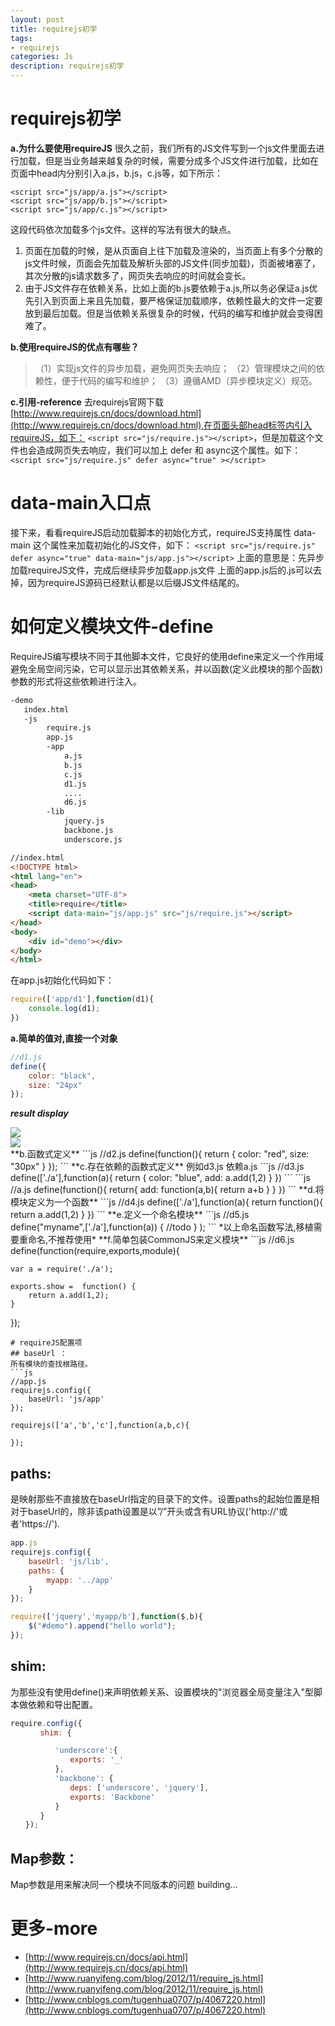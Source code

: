 ```yaml
---
layout: post
title: requirejs初学
tags:
- requirejs
categories: Js
description: requirejs初学
---
```

# requirejs初学

**a.为什么要使用requireJS**
很久之前，我们所有的JS文件写到一个js文件里面去进行加载，但是当业务越来越复杂的时候，需要分成多个JS文件进行加载，比如在页面中head内分别引入a.js，b.js，c.js等，如下所示：
```
<script src="js/app/a.js"></script>
<script src="js/app/b.js"></script>
<script src="js/app/c.js"></script>
```
这段代码依次加载多个js文件。这样的写法有很大的缺点。
1. 页面在加载的时候，是从页面自上往下加载及渲染的，当页面上有多个分散的js文件时候，页面会先加载及解析头部的JS文件(同步加载)，页面被堵塞了，其次分散的js请求数多了，网页失去响应的时间就会变长。
2. 由于JS文件存在依赖关系，比如上面的b.js要依赖于a.js,所以务必保证a.js优先引入到页面上来且先加载，要严格保证加载顺序，依赖性最大的文件一定要放到最后加载。但是当依赖关系很复杂的时候，代码的编写和维护就会变得困难了。

**b.使用requireJS的优点有哪些？**

> （1）实现js文件的异步加载，避免网页失去响应；
> （2）管理模块之间的依赖性，便于代码的编写和维护；
> （3）遵循AMD（异步模块定义）规范。

**c.引用-reference**
去requirejs官网下载[http://www.requirejs.cn/docs/download.html](http://www.requirejs.cn/docs/download.html),在页面头部head标签内引入requireJS，如下：
`<script src="js/require.js"></script>`，但是加载这个文件也会造成网页失去响应，我们可以加上 defer 和 async这个属性。如下：`<script src="js/require.js" defer async="true" ></script>`

# data-main入口点
接下来，看看requireJS启动加载脚本的初始化方式，requireJS支持属性 data-main 这个属性来加载初始化的JS文件，如下：
```<script src="js/require.js" defer async="true" data-main="js/app.js"></script>```
上面的意思是：先异步加载requireJS文件，完成后继续异步加载app.js文件
上面的app.js后的.js可以去掉，因为requireJS源码已经默认都是以后缀JS文件结尾的。

# 如何定义模块文件-define
RequireJS编写模块不同于其他脚本文件，它良好的使用define来定义一个作用域避免全局空间污染，它可以显示出其依赖关系，并以函数(定义此模块的那个函数)参数的形式将这些依赖进行注入。

```html
-demo
   index.html
   -js
        require.js
        app.js
        -app
            a.js
            b.js
            c.js
            d1.js
            ....
            d6.js
        -lib
            jquery.js
            backbone.js
            underscore.js
```

```html
//index.html
<!DOCTYPE html>
<html lang="en">
<head>
	<meta charset="UTF-8">
	<title>require</title>
	<script data-main="js/app.js" src="js/require.js"></script>
</head>
<body>
    <div id="demo"></div>
</body>
</html>
```
在app.js初始化代码如下：
```js
require(['app/d1'],function(d1){
	console.log(d1);
})
```
**a.简单的值对,直接一个对象**
```js
//d1.js
define({
	color: "black",
	size: "24px"
});
```
**_result display_**
<div class="rd">
 <img src=http://chuantu.biz/t5/36/1475154019x1929192556.png />
</div>
<div class="rd">
  <img src=http://chuantu.biz/t5/36/1475154102x3340469628.png />
</div>
**b.函数式定义**
```js
//d2.js
define(function(){
	return {
		color: "red",
		size: "30px"
	}
});
```
**c.存在依赖的函数式定义**
例如d3.js 依赖a.js
```js
//d3.js
define(['./a'],function(a){
	return {
		color: "blue",
		add: a.add(1,2)
	}
})
```
```js
//a.js
define(function(){
	return{
		add: function(a,b){
			return a+b
		}
	}
})
```
**d.将模块定义为一个函数**
```js
//d4.js
define(['./a'],function(a){
	return function(){
		return a.add(1,2)
	}
})
```
**e.定义一个命名模块**
```js
//d5.js
 define("myname",['./a'],function(a)) {
            //todo
       }
    );
```
*以上命名函数写法,移植需要重命名,不推荐使用*
**f.简单包装CommonJS来定义模块**
```js
//d6.js
define(function(require,exports,module){

	var a = require('./a');

	exports.show =  function() {
		return a.add(1,2);
	}
});
```
# requireJS配置项
## baseUrl ：
所有模块的查找根路径。
```js
//app.js
requirejs.config({
    baseUrl: 'js/app'
});

requirejs(['a','b','c'],function(a,b,c){

});
```

## paths:
是映射那些不直接放在baseUrl指定的目录下的文件。设置paths的起始位置是相对于baseUrl的，除非该path设置是以”/”开头或含有URL协议('http://'或者'https://').

```js
app.js
requirejs.config({
	baseUrl: 'js/lib',
	paths: {
		myapp: '../app'
	}
});

require(['jquery','myapp/b'],function($,b){
	$("#demo").append("hello world");
});
```
## shim:
 为那些没有使用define()来声明依赖关系、设置模块的"浏览器全局变量注入"型脚本做依赖和导出配置。
```js
require.config({
　　　　shim: {

　　　　　　'underscore':{
　　　　　　　　exports: '_'
　　　　　　},
　　　　　　'backbone': {
　　　　　　　　deps: ['underscore', 'jquery'],
　　　　　　　　exports: 'Backbone'
　　　　　　}
　　　　}
　　});
```
## Map参数：
Map参数是用来解决同一个模块不同版本的问题
building...



# 更多-more
* [http://www.requirejs.cn/docs/api.html](http://www.requirejs.cn/docs/api.html)
* [http://www.ruanyifeng.com/blog/2012/11/require_js.html](http://www.ruanyifeng.com/blog/2012/11/require_js.html)
* [http://www.cnblogs.com/tugenhua0707/p/4067220.html](http://www.cnblogs.com/tugenhua0707/p/4067220.html)

























